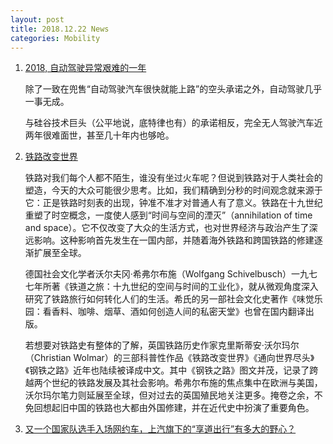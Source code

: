 ```yaml
---
layout: post
title: 2018.12.22 News
categories: Mobility
---
```


1. [2018, 自动驾驶异常艰难的一年](https://www.huxiu.com/article/277841.html)

    除了一致在兜售“自动驾驶汽车很快就能上路”的空头承诺之外，自动驾驶几乎一事无成。
    
    与硅谷技术巨头（公平地说，底特律也有）的承诺相反，完全无人驾驶汽车近两年很难面世，甚至几十年内也够呛。

2. [铁路改变世界](https://www.huxiu.com/article/277538.html)

    铁路对我们每个人都不陌生，谁没有坐过火车呢？但说到铁路对于人类社会的塑造，今天的大众可能很少思考。比如，我们精确到分秒的时间观念就来源于它：正是铁路时刻表的出现，钟准不准才对普通人有了意义。铁路在十九世纪重塑了时空概念，一度使人感到“时间与空间的湮灭”（annihilation of time and space）。它不仅改变了大众的生活方式，也对世界经济与政治产生了深远影响。这种影响首先发生在一国内部，并随着海外铁路和跨国铁路的修建逐渐扩展至全球。

    德国社会文化学者沃尔夫冈·希弗尔布施（Wolfgang Schivelbusch）一九七七年所著《铁道之旅：十九世纪的空间与时间的工业化》，就从微观角度深入研究了铁路旅行如何转化人们的生活。希氏的另一部社会文化史著作《味觉乐园：看香料、咖啡、烟草、酒如何创造人间的私密天堂》也曾在国内翻译出版。

    若想要对铁路史有整体的了解，英国铁路历史作家克里斯蒂安·沃尔玛尔（Christian Wolmar）的三部科普性作品《铁路改变世界》《通向世界尽头》《钢铁之路》近年也陆续被译成中文。其中《钢铁之路》图文并茂，记录了跨越两个世纪的铁路发展及其社会影响。希弗尔布施的焦点集中在欧洲与美国，沃尔玛尔笔力则延展至全球，但对过去的英国殖民地关注更多。掩卷之余，不免回想起旧中国的铁路也大都由外国修建，并在近代史中扮演了重要角色。

3. [又一个国家队选手入场网约车，上汽旗下的“享道出行”有多大的野心？](https://36kr.com/p/5167854.html)
